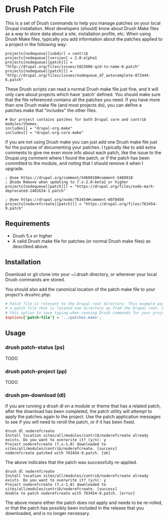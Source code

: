 # Drush Patch File

This is a set of Drush commands to help you manage patches on your local Drupal
installation. Most developers (should) know about Drush Make files as a way to
store data about a site, installation profile, etc. When using Drush Make files,
typically you add information about the patches applied to a project in the
following way:

```make
projects[nodequeue][subdir] = contrib
projects[nodequeue][version] = 2.0-alpha1
projects[nodequeue][patch][] = "http://drupal.org/files/issues/1023606-qid-to-name-6.patch"
projects[nodequeue][patch][] = "http://drupal.org/files/issues/nodequeue_d7_autocomplete-872444-6.patch"
```

These Drush scripts can read a normal Drush make file just fine, and it will
only care about projects which have 'patch' defined. You should make sure that
the file referenced contains all the patches you need. If you have more than
one Drush make file (and most projects do), you can define a patches.make that
"includes" the other files.

```make
# Our project contains patches for both Drupal core and contrib modules/themes.
includes[] = "drupal-org.make"
includes[] = "drupal-org-core.make"
```

If you are not using Drush make you can just add one Drush make file just for
the purpose of documenting your patches. I typically like to add extra
comments to give me even more info about each patch, like the issue to the
Drupal.org comment where I found the patch, or if the patch has been committed
to the module, and noting that I should remove it when I upgrade.

```make
; @see https://drupal.org/comment/5460918#comment-5460918
; @todo Remove when updating to 7.x-2.0-beta2 or higher
projects[nodequeue][patch][] = "https://drupal.org/files/node-mark-deprecated-1402634-1.patch"

; @see https://drupal.org/node/763454#comment-6070450
projects[noderefcreate][patch][] = "https://drupal.org/files/763454-9.patch"
```

## Requirements

- Drush 5.x or higher
- A valid Drush make file for patches (or normal Drush make files) as described
  above.

## Installation

Download or git clone into your ~/.drush directory, or wherever your local Drush
commands are stored.

You should also add the canonical location of the patch make file to your
project's drushrc.php:

```ini
# Patch file is relevant to the Drupal root directory. This example would refer
# a patch file that is located one directory up from the Drupal root. Define
# this option to save typing when running Drush commands for your project.
$options['patch-file'] = '../patches.make';
```

## Usage

### drush patch-status (ps)

TODO

### drush patch-project (pp)

TODO

### drush pm-download (dl)

If you are running a drush dl on a module or theme that has a related patch,
after the download has been completed, the patch utility will attempt to apply
the patches again to the project. Use the patch application messages to see if
you will need to reroll the patch, or if it has been fixed.

```
drush dl noderefcreate
Install location sites/all/modules/contrib/noderefcreate already exists. Do you want to overwrite it? (y/n): y
Project noderefcreate (7.x-1.0) downloaded to sites/all/modules/contrib/noderefcreate. [success]
noderefcreate patched with 763454-9.patch. [ok]
```

The above indicates that the patch was successfully re-applied.

```
drush dl noderefcreate
Install location sites/all/modules/contrib/noderefcreate already exists. Do you want to overwrite it? (y/n): y
Project noderefcreate (7.x-1.0) downloaded to sites/all/modules/contrib/noderefcreate. [success]
Unable to patch noderefcreate with 763454-9.patch. [error]
```

The above means either the patch does not apply and needs to be re-rolled, or
that the patch has possibly been included in the release that you downloaded,
and is no longer necessary.
